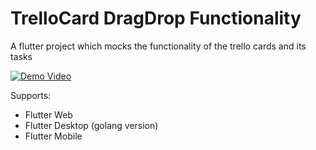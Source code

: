 # TrelloCard DragDrop Functionality

A flutter project which mocks the functionality of the trello cards and its tasks

[![Demo Video](https://img.youtube.com/vi/kRIuxf92iFY/0.jpg)](https://youtu.be/kRIuxf92iFY)

Supports:

- Flutter Web
- Flutter Desktop (golang version)
- Flutter Mobile

